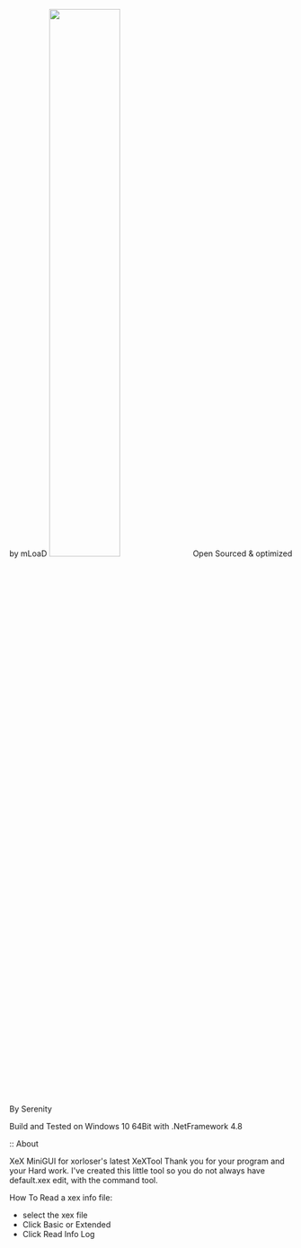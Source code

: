 by mLoaD
<img src="https://user-images.githubusercontent.com/34622204/164943219-412e9d6e-9192-44b2-8968-ff5006d991eb.PNG" width="50%" height="50%">
Open Sourced & optimized By Serenity							   
							   								   
Build and Tested on Windows 10 64Bit with .NetFramework 4.8
								   
:: About

XeX MiniGUI for xorloser's latest XeXTool Thank you for 
your program and your Hard work.
I've created this little tool so you do not always have 
default.xex edit, with the command tool.	

How To Read a xex info file:

- select the xex file 
- Click Basic or Extended
- Click Read Info Log
